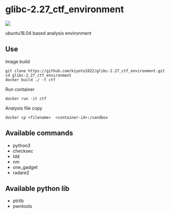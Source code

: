 # glibc-2.27_ctf_environment
![](https://github.com/kiyoto1022/glibc-2.27_ctf_environment/workflows/Store%20Docker%20Image/badge.svg)

ubuntu18.04 based analysis environment

## Use

Image build
```
git clone https://github.com/kiyoto1022/glibc-2.27_ctf_environment.git
cd glibc-2.27_ctf_environment
docker build ./ -t ctf
```

Run container
```
docker run -it ctf
```

Analysis file copy
```
docker cp <filename>  <container-id>:/sandbox
```

## Available commands
- python3
- checksec
- ldd
- nm
- one_gadget
- radare2

## Available python lib
- ptrlib
- pwntools

